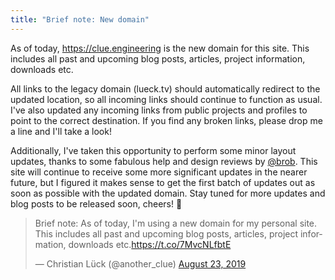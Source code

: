 ```yaml
---
title: "Brief note: New domain"
---
```


As of today, https://clue.engineering is the new domain for this site. This includes all past and upcoming blog posts, articles, project information, downloads etc.

All links to the legacy domain (lueck.tv) should automatically redirect to the updated location, so all incoming links should continue to function as usual. I've also updated any incoming links from public projects and profiles to point to the correct destination. If you find any broken links, please drop me a line and I'll take a look!

Additionally, I've taken this opportunity to perform some minor layout updates, thanks to some fabulous help and design reviews by [@brob](https://twitter.com/brob). This site will continue to receive some more significant updates in the nearer future, but I figured it makes sense to get the first batch of updates out as soon as possible with the updated domain. Stay tuned for more updates and blog posts to be released soon, cheers! 🥂

<blockquote class="twitter-tweet"><p lang="en" dir="ltr">Brief note: As of today, I&#39;m using a new domain for my personal site. This includes all past and upcoming blog posts, articles, project information, downloads etc.<a href="https://t.co/7MvcNLfbtE">https://t.co/7MvcNLfbtE</a></p>&mdash; Christian Lück (@another_clue) <a href="https://twitter.com/another_clue/status/1164989141496602624?ref_src=twsrc%5Etfw">August 23, 2019</a></blockquote>